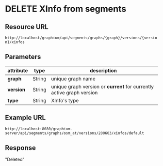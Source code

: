 # DELETE XInfo from segments

## Resource URL

`http://localhost/graphium/api/segments/graphs/{graph}/versions/{version}/xinfos`

## Parameters

| attribute   | type   | description                                                  |
| ----------- | ------ | ------------------------------------------------------------ |
| **graph**   | String | unique graph name                                            |
| **version** | String | unique graph version or **current** for currently active graph version |
| **type**    | String | XInfo's type                                                 |

## Example URL

`http://localhost:8080/graphium-server/api/segments/graphs/osm_at/versions/200603/xinfos/default`

## Response

"Deleted"